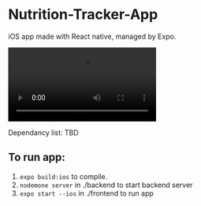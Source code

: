 # Nutrition-Tracker-App
iOS app made with React native, managed by Expo.

![Demo](https://user-images.githubusercontent.com/29593134/132616352-243ab3f0-3a83-4db0-a29d-956b5616c8d7.mp4)

Dependancy list: TBD

## To run app:
  1. `expo build:ios` to compile.
  2. `nodemone server` in ./backend to start backend server
  2. `expo start --ios` in ./frontend to run app
